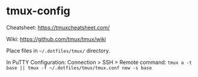 # tmux-config

Cheatsheet: https://tmuxcheatsheet.com/

Wiki: https://github.com/tmux/tmux/wiki

Place files in `~/.dotfiles/tmux/` directory.

In PuTTY Configuration: Connection > SSH > Remote command: `tmux a -t base || tmux -f ~/.dotfiles/tmux/tmux.conf new -s base`
